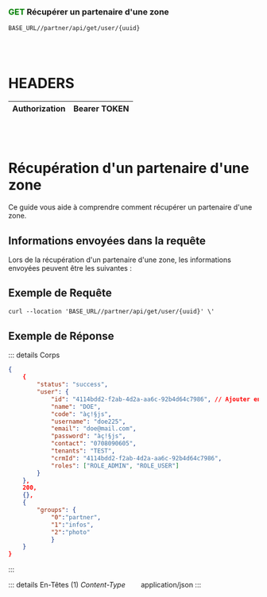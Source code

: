 ### <span style="color:green">GET</span> Récupérer un partenaire d'une zone

````
BASE_URL//partner/api/get/user/{uuid}
````

<br/> <br/> 

# HEADERS

| Authorization | Bearer TOKEN |
| ------------- | ----------- |

<br/> <br/>

# Récupération d'un partenaire d'une zone
Ce guide vous aide à comprendre comment récupérer un partenaire d'une zone.


## Informations envoyées dans la requête

Lors de la récupération d'un partenaire d'une zone, les informations envoyées peuvent être les suivantes :


## Exemple de Requête

```txt
curl --location 'BASE_URL//partner/api/get/user/{uuid}' \'

```


## Exemple de Réponse

::: details Corps  

```json
{
    {
        "status": "success",
        "user": {
            "id": "4114bdd2-f2ab-4d2a-aa6c-92b4d64c7986", // Ajouter en modification
            "name": "DOE",
            "code": "àç!§js",
            "username": "doe225",
            "email": "doe@mail.com",
            "password": "àç!§js",
            "contact": "0708090605",
            "tenants": "TEST",
            "crmId": "4114bdd2-f2ab-4d2a-aa6c-92b4d64c7986",
            "roles": ["ROLE_ADMIN", "ROLE_USER"]
        }
    },
    200,
    {},
    {
        "groups": {
            "0":"partner", 
            "1":"infos",
            "2":"photo"
            }
    }
}
```
:::


::: details En-Têtes (1)
 *Content-Type*    &nbsp;&nbsp;&nbsp;&nbsp;&nbsp;&nbsp;     application/json
:::
